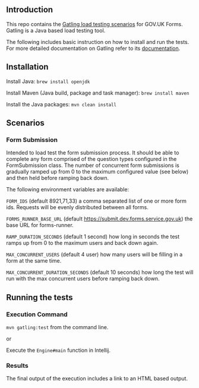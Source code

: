 ## Introduction ##
This repo contains the [Gatling load testing scenarios](https://gatling.io/docs/gatling/tutorials/quickstart/) for GOV.UK Forms.
Gatling is a Java based load testing tool.

The following includes basic instruction on how to install and run the tests. For more detailed documentation on Gatling refer to
its [documentation](https://gatling.io/docs/gatling/tutorials/advanced/).

## Installation ##

Install Java:
`brew install openjdk`

Install Maven (Java build, package and task manager): `brew install maven`

Install the Java packages: `mvn clean install`

## Scenarios ##

### Form Submission ###
Intended to load test the form submission process. It should be able to complete any form comprised of the question types
configured in the FormSubmission class. The number of concurrent form submissions is gradually ramped up from 0 to the maximum
configured value (see below) and then held before ramping back down.

The following environment variables are available:

`FORM_IDS` (default 8921,71,33) a comma separated list of one or more form ids. Requests will be evenly distributed between all forms.

`FORMS_RUNNER_BASE_URL` (default https://submit.dev.forms.service.gov.uk) the base URL for forms-runner.

`RAMP_DURATION_SECONDS` (default 1 second) how long in seconds the test ramps up from 0 to the maximum users and back down again.

`MAX_CONCURRENT_USERS` (default 4 user) how many users will be filling in a form at the same time.

`MAX_CONCURRENT_DURATION_SECONDS` (default 10 seconds) how long the test will run with the max concurrent users before ramping back down.

## Running the tests ##

### Execution Command ###
`mvn gatling:test` from the command line.

or

Execute the `Engine#main` function in Intellij.

### Results ###
The final output of the execution includes a link to an HTML based output.

